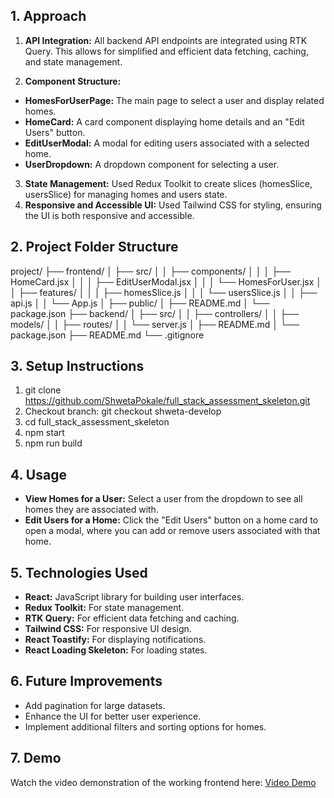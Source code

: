 ## 1. Approach
1. **API Integration:** All backend API endpoints are integrated using RTK Query. This allows for simplified and efficient data fetching, caching, and state management.

2. **Component Structure:**

- **HomesForUserPage:** The main page to select a user and display related homes.
- **HomeCard:** A card component displaying home details and an "Edit Users" button.
- **EditUserModal:** A modal for editing users associated with a selected home.
- **UserDropdown:**  A dropdown component for selecting a user.

3. **State Management:** Used Redux Toolkit to create slices (homesSlice, usersSlice) for managing homes and users state.
4. **Responsive and Accessible UI:** Used Tailwind CSS for styling, ensuring the UI is both responsive and accessible.

## 2. Project Folder Structure

project/ ├── frontend/ │ ├── src/ │ │ ├── components/ │ │ │ ├── HomeCard.jsx │ │ │ ├── EditUserModal.jsx │ │ │ └── HomesForUser.jsx │ │ ├── features/ │ │ │ ├── homesSlice.js │ │ │ └── usersSlice.js │ │ ├── api.js │ │ └── App.js │ ├── public/ │ ├── README.md │ └── package.json ├── backend/ │ ├── src/ │ │ ├── controllers/ │ │ ├── models/ │ │ ├── routes/ │ │ └── server.js │ ├── README.md │ └── package.json ├── README.md └── .gitignore


## 3. Setup Instructions
1. git clone https://github.com/ShwetaPokale/full_stack_assessment_skeleton.git
2. Checkout branch: git checkout shweta-develop
3. cd full_stack_assessment_skeleton
4. npm start
5. npm run build

## 4. Usage
- **View Homes for a User:** Select a user from the dropdown to see all homes they are associated with.
- **Edit Users for a Home:** Click the "Edit Users" button on a home card to open a modal, where you can add or remove users associated with that home.

## 5. Technologies Used
- **React:** JavaScript library for building user interfaces.
- **Redux Toolkit:** For state management.
- **RTK Query:** For efficient data fetching and caching.
- **Tailwind CSS:** For responsive UI design.
- **React Toastify:** For displaying notifications.
- **React Loading Skeleton:** For loading states.

## 6. Future Improvements
- Add pagination for large datasets.
- Enhance the UI for better user experience.
- Implement additional filters and sorting options for homes.

## 7. Demo
Watch the video demonstration of the working frontend here: [Video Demo](https://drive.google.com/file/d/1oUamegEj6nH6YIYKFQO2v2jh5Zyv9h2g/view?usp=sharing)
